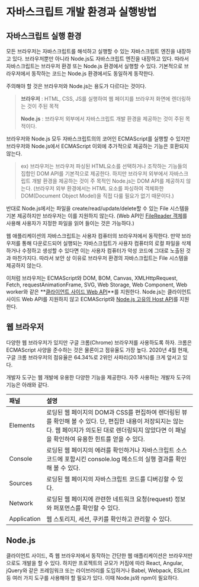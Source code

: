 # 자바스크립트 개발 환경과 실행방법

## 자바스크립트 실행 환경

모든 브라우저는 자바스크립트를 해석하고 실행할 수 있는 자바스크립트 엔진을 내장하고 있다. 브라우저뿐만 아니라 Node.js도 자바스크립트 엔진을 내장하고 있다. 따라서 자바스크립트는 브라우저 환경 또는 Node.js 환경에서 실행할 수 있다. 기본적으로 브라우저에서 동작하는 코드는 Node.js 환경에서도 동일하게 동작한다.

주의해야 할 것은 브라우저와 Node.js는 용도가 다르다는 것이다. 

> **브라우저** : HTML, CSS, JS를 실행하여 웹 페이지를 브라우저 화면에 렌더링하는 것이 주된 목적
>
> **Node.js** : 브라우저 외부에서 자바스크립트 개발 환경을 제공하는 것이 주된 목적이다.

브라우저와 Node.js 모두 자바스크립트의의 코어인 ECMAScript를 실행할 수 있지만 브라우저와 Node.js에서 ECMAScript 이외에 추가적으로 제공하는 기능은 호환되지 않는다.

> ex) 브라우저는 브라우저 파싱된 HTML요소를 선택하거나 조작하는 기능들의 집합인 DOM API를 기본적으로 제공한다.
> 하지만 브라우저 외부에서 자바스크립트 개발 환경을 제공하는 것이 주 목적인 Node.js는 DOM API를 제공하지 않는다.
> (브라우저 외부 환경에서는 HTML 요소를 파싱하여 객체화한 DOM(Document Object Model)을 직접 다룰 필요가 없기 때문이다.)

반대로 Node.js에서는 파일을 create/read/update/delete할 수 있는 File 시스템을 기본 제공하지만 브라우저는 이를 지원하지 않는다. (Web API인 [FileReader 객체](https://blog.teamtreehouse.com/reading-files-using-the-html5-filereader-api)를 사용해 사용자가 지정한 파일을 읽어 들이는 것은 가능하다.)

웹 애플리케이션의 자바스크립트는 사용자 컴퓨터의 브라우저에서 동작한다. 만약 브라우저를 통해 다운로드되어 실행되는 자바스크립트가 사용자 컴퓨터의 로컬 파일을 삭제하거나 수정하고 생성할 수 있다면 이는 사용자 컴퓨터가 악성 코드에 그대로 노출된 것과 마찬가지다. 따라서 보안 상 이유로 브라우저 환경의 자바스크립트는 File 시스템을 제공하지 않는다.

이처럼 브라우저는 ECMAScript와 DOM, BOM, Canvas, XMLHttpRequest, Fetch, requestAnimationFrame, SVG, Web Storage, Web Component, Web worker와 같은 **[클라이언트 사이드 Web API](https://developer.mozilla.org/ko/docs/Web/API)**를 지원한다. Node.js는 클라이언트 사이드 Web API를 지원하지 않고 ECMAScript와 [Node.js 고유의 Host API](https://nodejs.org/dist/latest/docs/api/)를 지원한다.



## 웹 브라우저

다양한 웹 브라우저가 있지만 구글 크롬(Chrome) 브라우저를 사용하도록 하자. 크롬은 ECMAScript 사양을 준수하는 것은 물론이고 점유율도 가장 높다. 2020년 4월 현재, 구글 크롬 브라우저의 점유율은 64.34%로 2위인 사파리(20.18%)를 크게 앞서고 있다.

개발자 도구는 웹 개발에 유용한 다양한 기능을 제공한다. 자주 사용하는 개발자 도구의 기능은 아래와 같다.

| 패널        | 설명                                                         |
| :---------- | :----------------------------------------------------------- |
| Elements    | 로딩된 웹 페이지의 DOM과 CSS를 편집하여 렌더링된 뷰를 확인해 볼 수 있다. 단, 편집한 내용이 저장되지는 않는다. 웹 페이지가 의도된 대로 렌더링되지 않았다면 이 패널을 확인하여 유용한 힌트를 얻을 수 있다. |
| Console     | 로딩된 웹 페이지의 에러를 확인하거나 자바스크립트 소스코드에 포함시킨 console.log 메소드의 실행 결과를 확인해 볼 수 있다. |
| Sources     | 로딩된 웹 페이지의 자바스크립트 코드를 디버깅할 수 있다.     |
| Network     | 로딩된 웹 페이지에 관련한 네트워크 요청(request) 정보와 퍼포먼스를 확인할 수 있다. |
| Application | 웹 스토리지, 세션, 쿠키를 확인하고 관리할 수 있다.           |



## Node.js

클라이언트 사이드, 즉 웹 브라우저에서 동작하는 간단한 웹 애플리케이션은 브라우저만으로도 개발을 할 수 있다. 하지만 프로젝트의 규모가 커짐에 따라 React, Angular, jQuery와 같은 프레임워크 또는 라이브러리를 도입하거나 Babel, Webpack, ESLint 등 여러 가지 도구를 사용해야 할 필요가 있다. 이때 Node.js와 npm이 필요하다.